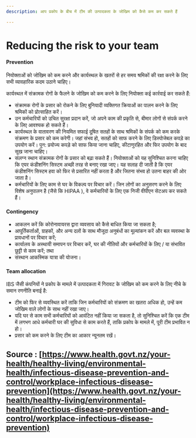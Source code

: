 ```yaml
---
description: आप प्रकोप के बीच में टीम की उत्पादकता के जोखिम को कैसे कम कर सकते हैं

---
```


# Reducing the risk to your team

#### Prevention

नियोक्ताओं को जोखिम को कम करने और कार्यस्थल के खतरों से हर समय श्रमिकों की रक्षा करने के लिए सभी व्यावहारिक कदम उठाने चाहिए।

कार्यस्थल में संक्रामक रोगों के फैलने के जोखिम को कम करने के लिए नियोक्ता कई कार्रवाई कर सकते हैं:

*  संक्रामक रोगों के प्रसार को रोकने के लिए बुनियादी व्यक्तिगत क्रियाओं का पालन करने के लिए श्रमिकों को प्रोत्साहित करें।
*  उन कर्मचारियों को उचित सुरक्षा प्रदान करें, जो अपने काम की प्रकृति से, बीमार लोगों से संपर्क करने के लिए आवश्यक हो सकते हैं।
*  कार्यस्थल के वातावरण की नियमित सफाई दूषित सतहों के साथ श्रमिकों के संपर्क को कम करके संक्रमण के प्रसार को कम करेगी। जहां संभव हो, सतहों को साफ करने के लिए डिस्पोजेबल कपड़े का उपयोग करें। पुन: प्रयोज्य कपड़े को साफ किया जाना चाहिए, कीटाणुरहित और फिर उपयोग के बाद सूख जाना चाहिए।
*  संलग्न स्थान संक्रामक रोगों के प्रसार को बढ़ा सकते हैं। नियोक्ताओं को यह सुनिश्चित करना चाहिए कि एयर कंडीशनिंग सिस्टम अच्छी तरह से बनाए रखा जाए। यह सलाह दी जाती है कि एयर कंडीशनिंग सिस्टम हवा को फिर से प्रसारित नहीं करता है और जितना संभव हो उतना बाहर की ओर जाता है।
*  कर्मचारियों के लिए काम से घर के विकल्प पर विचार करें। जिन लोगों का अनुसरण करने के लिए विशेष अनुपालन है (जैसे कि HIPAA \), वे कर्मचारियों के लिए एक निजी वीपीएन सेटअप कर सकते हैं।

#### Contingency

*  आकलन करें कि कोरोनावायरस द्वारा व्यवसाय को कैसे बाधित किया जा सकता है;
*  आपूर्तिकर्ताओं, ग्राहकों, और अन्य दलों के साथ मौजूदा अनुबंधों का मूल्यांकन करें और बल व्यवस्था के प्रावधानों पर विचार करें;
*  कार्यालय के अस्थायी समापन पर विचार करें, घर की नीतियों और कर्मचारियों के लिए / या संभावित छुट्टी से काम करें; तथा
*  संस्थान आकस्मिक यात्रा की योजना।

#### Team allocation

IBS जैसी कंपनियों ने प्रकोप के मामले में उत्पादकता में गिरावट के जोखिम को कम करने के लिए नीचे के समान रणनीति बनाई है:

*  टीम को फिर से व्यवस्थित करें ताकि जिन कर्मचारियों को संक्रमण का खतरा अधिक हो, उन्हें कम जोखिम वाले लोगों के साथ नहीं रखा जाए।
*  यदि घर से काम सभी कर्मचारियों को आवंटित नहीं किया जा सकता है, तो सुनिश्चित करें कि एक टीम में लगभग आधे कर्मचारी घर की सुविधा से काम करते हैं, ताकि प्रकोप के मामले में, पूरी टीम प्रभावित न हो।
*  प्रसार को कम करने के लिए टीम का आकार न्यूनतम रखें।

## Source :  [https://www.health.govt.nz/your-health/healthy-living/environmental-health/infectious-disease-prevention-and-control/workplace-infectious-disease-prevention](https://www.health.govt.nz/your-health/healthy-living/environmental-health/infectious-disease-prevention-and-control/workplace-infectious-disease-prevention)
